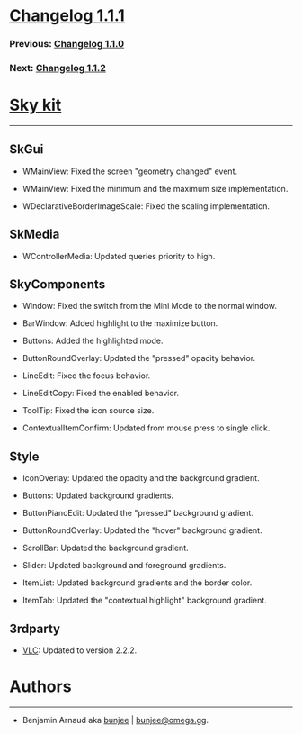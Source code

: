 # [Changelog 1.1.1](http://omega.gg/Sky/changes/1.1.1.html)

### Previous: [Changelog 1.1.0](1.1.0.html)

### Next: [Changelog 1.1.2](1.1.2.html)

# [Sky kit](http://omega.gg/Sky)
---

## SkGui

- WMainView: Fixed the screen "geometry changed" event.

- WMainView: Fixed the minimum and the maximum size implementation.

- WDeclarativeBorderImageScale: Fixed the scaling implementation.


## SkMedia

- WControllerMedia: Updated queries priority to high.


## SkyComponents

- Window: Fixed the switch from the Mini Mode to the normal window.

- BarWindow: Added highlight to the maximize button.

- Buttons: Added the highlighted mode.

- ButtonRoundOverlay: Updated the "pressed" opacity behavior.

- LineEdit: Fixed the focus behavior.

- LineEditCopy: Fixed the enabled behavior.

- ToolTip: Fixed the icon source size.

- ContextualItemConfirm: Updated from mouse press to single click.


## Style

- IconOverlay: Updated the opacity and the background gradient.

- Buttons: Updated background gradients.

- ButtonPianoEdit: Updated the "pressed" background gradient.

- ButtonRoundOverlay: Updated the "hover" background gradient.

- ScrollBar: Updated the background gradient.

- Slider: Updated background and foreground gradients.

- ItemList: Updated background gradients and the border color.

- ItemTab: Updated the "contextual highlight" background gradient.


## 3rdparty

- [VLC](http://github.com/videolan/vlc): Updated to version 2.2.2.


# Authors
---

- Benjamin Arnaud aka [bunjee](http://bunjee.me) | <bunjee@omega.gg>.
